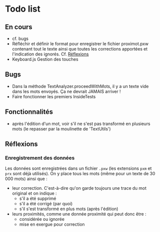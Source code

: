 # Todo list

## En cours

* cf. bugs
* Réfléchir et définir le format pour enregistrer le fichier proximot.pxw contenant tout le texte ainsi que toutes les corrections apportées et l'indication des ignorés. Cf. [Réflexions](#reflexion)
* Keyboard.js Gestion des touches

## Bugs

* Dans la méthode TextAnalyzer.proceedWithMots, il y a un texte vide dans les mots envoyés. Ça ne devrait JAMAIS arriver !
* Faire fonctionner les premiers InsideTests

## Fonctionnalités

* après l'édition d'un mot, voir s'il ne s'est pas transformé en plusieurs mots (le repasser par la moulinette de 'TextUtils')

<a name="reflexions"></a>

## Réflexions

### Enregistrement des données

Les données sont enregistrées dans un fichier `.pxw` (les extensions `pxm` et `prx` sont déjà utilisés). On y place tous les mots (même pour un texte de 30 000 mots) ainsi que :

* leur correction. C'est-à-dire qu'on garde toujours une trace du mot original et on indique :
  - s'il a été supprimé
  - s'il a été corrigé (par quoi)
  - s'il s'est transformé en plus mots (après l'édition)
* leurs proximités, comme une donnée proximité qui peut donc être :
  - considérée ou ignorée
  - mise en exergue pour correction
